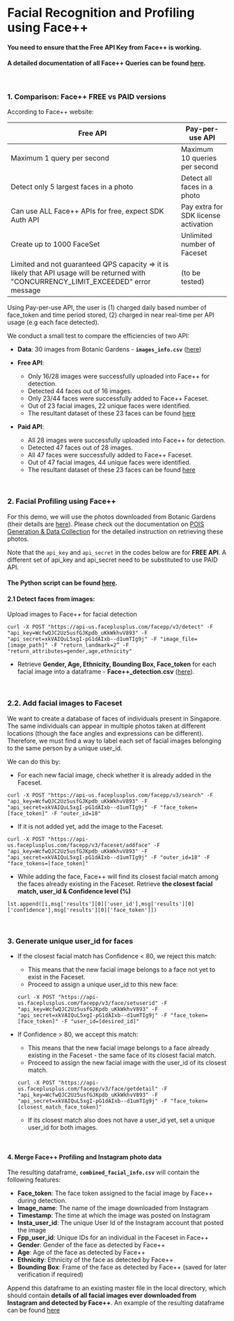# Facial Recognition and Profiling using Face++

#### You need to ensure that the Free API Key from Face++ is working.

#### A detailed documentation of all Face++ Queries can be found [here](https://console.faceplusplus.com/documents/5679127).

<br>

### 1. Comparison: Face++ FREE vs PAID versions

According to Face++ website:

|                Free API                               |        Pay-per-use API               |
|-------------------------------------------------------|--------------------------------------|
| Maximum 1 query per second                            | Maximum 10 queries per second        |
| Detect only 5 largest faces in a photo                | Detect all faces in a photo          |
| Can use ALL Face++ APIs for free, expect SDK Auth API | Pay extra for SDK license activation |
| Create up to 1000 FaceSet                             | Unlimited number of Faceset          |
| Limited and not guaranteed QPS capacity => it is likely that API usage will be returned with "CONCURRENCY_LIMIT_EXCEEDED" error message             |               (to be tested)         |

Using Pay-per-use API, the user is (1) charged daily based number of face_token and time period stored, (2) charged in near real-time per API usage (e.g each face detected).

We conduct a small test to compare the efficiencies of two API:
* **Data**: 30 images from Botanic Gardens - **`images_info.csv`** ([here](data/images_info.csv))


* **Free API**:
    * Only 16/28 images were successfully uploaded into Face++ for detection.
    * Detected 44 faces out of 16 images.
    * Only 23/44 faces were successfully added to Face++ Faceset.
    * Out of 23 facial images, 22 unique faces were identified.
    * The resultant dataset of these 23 faces can be found [here](data/combined_facial_info.csv)
    
    
* **Paid API**: 
    * All 28 images were successfully uploaded into Face++ for detection.
    * Detected 47 faces out of 28 images.
    * All 47 faces were successfully added to Face++ Faceset.
    * Out of 47 facial images, 44 unique faces were identified.
    * The resultant dataset of these 23 faces can be found [here](data/others/combined_facial_info_paid.csv)

<br> 

### 2. Facial Profiling using Face++

For this demo, we will use the photos downloaded from Botanic Gardens (their details are [here](data/images_info.csv)). Please check out the documentation on [POIS Generation & Data Collection](POIS_generation_&_Data_collection.md) for the detailed instruction on retrieving these photos.

Note that the `api_key` and `api_secret` in the codes below are for **FREE API**. A different set of api_key and api_secret need to be substituted to use PAID API.

#### The Python script can be found [here](scripts/Facial_Recognition+Profiling_Face++.py).

#### 2.1 Detect faces from images:

Upload images to Face++ for facial detection

```sosense
curl -X POST "https://api-us.faceplusplus.com/facepp/v3/detect" -F "api_key=WcfwQJC2Uz5usfGJKpdb_uKkWkhvV893" -F "api_secret=xkVAIQuL5xgI-pG1dAIxb--d1umTIg9j" -F "image_file=[image_path]" -F "return_landmark=2” -F "return_attributes=gender,age,ethnicity"  
```

* Retrieve **Gender, Age, Ethnicity, Bounding Box, Face_token** for each facial image into a dataframe - **Face++_detection.csv** ([here](data/Face++_detection.csv)). 

<br>
   
### 2.2. Add facial images to Faceset 

We want to create a database of faces of individuals present in Singapore. The same individuals can appear in multiple photos taken at different locations (though the face angles and expressions can be different). Therefore, we must find a way to label each set of facial images belonging to the same person by a unique user_id.

We can do this by:

* For each new facial image, check whether it is already added in the Faceset.
```sosense
curl -X POST "https://api-us.faceplusplus.com/facepp/v3/search" -F "api_key=WcfwQJC2Uz5usfGJKpdb_uKkWkhvV893" -F "api_secret=xkVAIQuL5xgI-pG1dAIxb--d1umTIg9j" -F "face_token=[face_token]" -F "outer_id=18"   
```
* If it is not added yet, add the image to the Faceset. 
```sosense
curl -X POST "https://api-us.faceplusplus.com/facepp/v3/faceset/addface" -F "api_key=WcfwQJC2Uz5usfGJKpdb_uKkWkhvV893" -F "api_secret=xkVAIQuL5xgI-pG1dAIxb--d1umTIg9j" -F "outer_id=18" -F "face_tokens=[face_token]"
```
* While adding the face, Face++ will find its closest facial match among the faces already existing in the Faceset. Retrieve **the closest facial match, user_id & Confidence level (%)**
```sosense
lst.append([i,msg['results'][0]['user_id'],msg['results'][0]['confidence'],msg['results'][0]['face_token']])
```

<br>

### 3. Generate unique user_id for faces

* If the closest facial match has Confidence < 80, we reject this match:
    * This means that the new facial image belongs to a face not yet to exist in the Faceset.
    * Proceed to assign a unique user_id to this new face:
    ```sosense
    curl -X POST "https://api-us.faceplusplus.com/facepp/v3/face/setuserid" -F "api_key=WcfwQJC2Uz5usfGJKpdb_uKkWkhvV893" -F "api_secret=xkVAIQuL5xgI-pG1dAIxb--d1umTIg9j" -F "face_token=[face_token]" -F "user_id=[desired_id]"
    ```

* If Confidence > 80, we accept this match:
    * This means that the new facial image belongs to a face already existing in the Faceset - the same face of its closest facial match.
    * Proceed to assign the new facial image with the user_id of its closest match.
    ```sosense
    curl -X POST "https://api-us.faceplusplus.com/facepp/v3/face/getdetail" -F "api_key=WcfwQJC2Uz5usfGJKpdb_uKkWkhvV893" -F "api_secret=xkVAIQuL5xgI-pG1dAIxb--d1umTIg9j" -F "face_token=[closest_match_face_token]"
    ```
    * If its closest match also does not have a user_id yet, set a unique user_id for both images. 

<br> 

#### 4. Merge Face++ Profiling and Instagram photo data 

The resulting dataframe, **`combined_facial_info.csv`** will contain the following features:

* **Face_token**: The face token assigned to the facial image by Face++ during detection.
* **Image_name**: The name of the image downloaded from Instagram
* **Timestamp**: The time at which the image was posted on Instagram
* **Insta_user_id**: The unique User Id of the Instagram account that posted the image
* **Fpp_user_id**: Unique IDs for an individual in the Faceset in Face++
* **Gender**: Gender of the face as detected by Face++	
* **Age**: Age of the face as detected by Face++
* **Ethnicity**: Ethnicity of the face as detected by Face++
* **Bounding Box**: Frame of the face as detected by Face++ (saved for later verification if required)

Append this dataframe to an existing master file in the local directory, which should contain **details of all facial images ever downloaded from Instagram and detected by Face++**. An example of the resulting dataframe can be found [here](data/combined_facial_info.csv)
